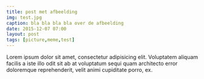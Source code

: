 ```yaml
---
title: post met afbeelding
img: test.jpg
caption: bla bla bla bla over de afbeelding
date: 2015-12-07 07:00
layout: post
tags: [picture,meme,test]
---
```

Lorem ipsum dolor sit amet, consectetur adipisicing elit. Voluptatem aliquam facilis a iste illo odit sit ab at voluptatum sequi quam architecto error doloremque reprehenderit, velit animi cupiditate porro, ex.